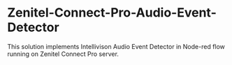 # Zenitel-Connect-Pro-Audio-Event-Detector
This solution implements Intellivison Audio Event Detector in Node-red flow running on Zenitel Connect Pro server.
